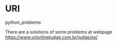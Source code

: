 # URI
python_problems

There are a solutions of some problems at webpage 
https://www.urionlinejudge.com.br/judge/es/
